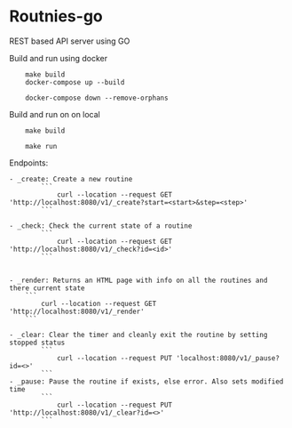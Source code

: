 # Routnies-go

REST based API server using GO

Build and run using docker

```
    make build
    docker-compose up --build

    docker-compose down --remove-orphans
```

Build and run on on local

```
    make build

    make run
```

Endpoints:
 
    - _create: Create a new routine
            ```
                curl --location --request GET 'http://localhost:8080/v1/_create?start=<start>&step=<step>'
            ```

    - _check: Check the current state of a routine
            ```
                curl --location --request GET 'http://localhost:8080/v1/_check?id=<id>'
            ```


    - _render: Returns an HTML page with info on all the routines and there current state 
        ```
            curl --location --request GET 'http://localhost:8080/v1/_render'
        ```

    - _clear: Clear the timer and cleanly exit the routine by setting stopped status
            ```
                curl --location --request PUT 'localhost:8080/v1/_pause?id=<>'
            ```
    - _pause: Pause the routine if exists, else error. Also sets modified time
            ```
                curl --location --request PUT 'http://localhost:8080/v1/_clear?id=<>'
            ```
    

    


